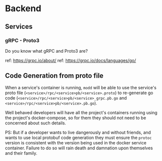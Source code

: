 # Backend

## Services

### gRPC - Proto3

Do you know what gRPC and Proto3 are?

ref: https://grpc.io/about/
ref: https://grpc.io/docs/languages/go/

## Code Generation from proto file

When a service's container is running, `modd` will be able to use the service's proto file (`<service>/rpc/<service>pb/<service>.proto`) to re-generate go code (`<service>/rpc/<service>pb/<service>_grpc.pb.go` and `<service>/rpc/<service>pb/<service>.pb.go`).


Well behaved developers will have all the project's containers running using the project's docker-compose, so for them they should not need to be concerned about such details.


PS: But if a developer wants to live dangerously and without friends, and wants to use local protobuf code generation they must ensure the `protoc` version is consistent with the version being used in the docker service container. Failure to do so will rain death and damnation upon themselves and their family.
